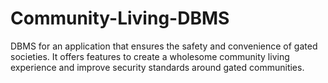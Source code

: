 # Community-Living-DBMS
  DBMS for an application that ensures the safety and convenience of gated societies. It offers features to create a wholesome community living experience and improve security standards around gated communities.
